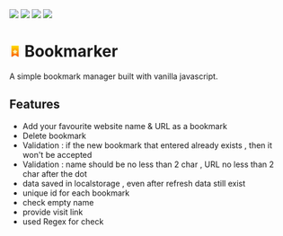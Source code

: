 <div style="display:inline">
<img src="https://img.shields.io/badge/HTML5-E34F26?style=for-the-badge&logo=html5&logoColor=white">
<img src="https://img.shields.io/badge/JavaScript-323330?style=for-the-badge&logo=javascript&logoColor=F7DF1E">
<img src="https://img.shields.io/badge/CSS3-1572B6?style=for-the-badge&logo=css3&logoColor=white">
<img src="https://img.shields.io/badge/Bootstrap-563D7C?style=for-the-badge&logo=bootstrap&logoColor=white"></div>

# <img src="img/logo.jpg" style="width:20px; height:20px;"> Bookmarker
A simple bookmark manager built with vanilla javascript.
## Features
- Add your favourite website name & URL as a bookmark
- Delete bookmark
- Validation : if the new bookmark that entered already exists , then it won't be accepted
- Validation : name should be no less than 2 char , URL no less than 2 char after the dot
- data saved in localstorage , even after refresh data still exist 
- unique id for each bookmark
- check empty name 
- provide visit link 
- used Regex for check
